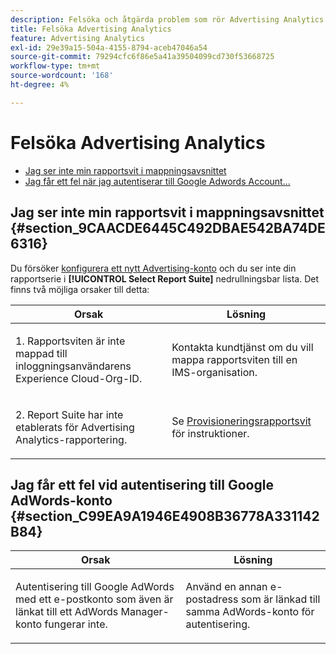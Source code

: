 ```yaml
---
description: Felsöka och åtgärda problem som rör Advertising Analytics.
title: Felsöka Advertising Analytics
feature: Advertising Analytics
exl-id: 29e39a15-504a-4155-8794-aceb47046a54
source-git-commit: 79294cfc6f86e5a41a39504099cd730f53668725
workflow-type: tm+mt
source-wordcount: '168'
ht-degree: 4%

---
```


# Felsöka Advertising Analytics

* [Jag ser inte min rapportsvit i mappningsavsnittet](/help/integrate/c-advertising-analytics/c-adanalytics-workflow/aa-troubleshooting.md#section_9CAACDE6445C492DBAE542BA74DE6316)
* [Jag får ett fel när jag autentiserar till Google Adwords Account...](/help/integrate/c-advertising-analytics/c-adanalytics-workflow/aa-troubleshooting.md#section_C99EA9A1946E4908B36778A331142B84)

## Jag ser inte min rapportsvit i mappningsavsnittet {#section_9CAACDE6445C492DBAE542BA74DE6316}

Du försöker [konfigurera ett nytt Advertising-konto](/help/integrate/c-advertising-analytics/c-adanalytics-workflow/aa-create-ad-account.md) och du ser inte din rapportserie i **[!UICONTROL Select Report Suite]** nedrullningsbar lista. Det finns två möjliga orsaker till detta:

<table id="table_271D7E817B4C44818717A47C3223E592"> 
 <thead> 
  <tr> 
   <th colname="col1" class="entry"> Orsak </th> 
   <th colname="col2" class="entry"> Lösning </th> 
  </tr>
 </thead>
 <tbody> 
  <tr> 
   <td colname="col1"> <p>1. Rapportsviten är inte mappad till inloggningsanvändarens Experience Cloud-Org-ID. </p> </td> 
   <td colname="col2"> <p>Kontakta kundtjänst om du vill mappa rapportsviten till en IMS-organisation.</p> </td> 
  </tr> 
  <tr> 
   <td colname="col1"> <p>2. Report Suite har inte etablerats för Advertising Analytics-rapportering. </p> </td> 
   <td colname="col2"> <p>Se <a href="/help/integrate/c-advertising-analytics/c-adanalytics-workflow/aa-provision-rs.md"  > Provisioneringsrapportsvit</a> för instruktioner. </p> </td> 
  </tr> 
 </tbody> 
</table>

## Jag får ett fel vid autentisering till Google AdWords-konto {#section_C99EA9A1946E4908B36778A331142B84}

<table id="table_F1C1192BF40C43CE8600B1BB417A7269"> 
 <thead> 
  <tr> 
   <th colname="col1" class="entry"> Orsak </th> 
   <th colname="col2" class="entry"> Lösning </th> 
  </tr>
 </thead>
 <tbody> 
  <tr> 
   <td colname="col1"> <p>Autentisering till Google AdWords med ett e-postkonto som även är länkat till ett AdWords Manager-konto fungerar inte. </p> </td> 
   <td colname="col2"> <p>Använd en annan e-postadress som är länkad till samma AdWords-konto för autentisering. </p> </td> 
  </tr> 
 </tbody> 
</table>
